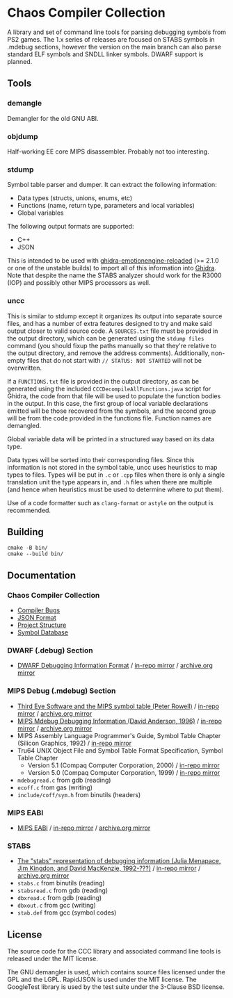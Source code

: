# Chaos Compiler Collection

A library and set of command line tools for parsing debugging symbols from PS2 games. The 1.x series of releases are focused on STABS symbols in .mdebug sections, however the version on the main branch can also parse standard ELF symbols and SNDLL linker symbols. DWARF support is planned.

## Tools

### demangle

Demangler for the old GNU ABI.

### objdump

Half-working EE core MIPS disassembler. Probably not too interesting.

### stdump

Symbol table parser and dumper. It can extract the following information:

- Data types (structs, unions, enums, etc)
- Functions (name, return type, parameters and local variables)
- Global variables

The following output formats are supported:

- C++
- JSON

This is intended to be used with [ghidra-emotionengine-reloaded](https://github.com/chaoticgd/ghidra-emotionengine-reloaded) (>= 2.1.0 or one of the unstable builds) to import all of this information into [Ghidra](https://ghidra-sre.org/). Note that despite the name the STABS analyzer should work for the R3000 (IOP) and possibly other MIPS processors as well.

### uncc

This is similar to stdump except it organizes its output into separate source files, and has a number of extra features designed to try and make said output closer to valid source code. A `SOURCES.txt` file must be provided in the output directory, which can be generated using the `stdump files` command (you should fixup the paths manually so that they're relative to the output directory, and remove the address comments). Additionally, non-empty files that do not start with `// STATUS: NOT STARTED` will not be overwritten.

If a `FUNCTIONS.txt` file is provided in the output directory, as can be generated using the included `CCCDecompileAllFunctions.java` script for Ghidra, the code from that file will be used to populate the function bodies in the output. In this case, the first group of local variable declarations emitted will be those recovered from the symbols, and the second group will be from the code provided in the functions file. Function names are demangled.

Global variable data will be printed in a structured way based on its data type.

Data types will be sorted into their corresponding files. Since this information is not stored in the symbol table, uncc uses heuristics to map types to files. Types will be put in `.c` or `.cpp` files when there is only a single translation unit the type appears in, and `.h` files when there are multiple (and hence when heuristics must be used to determine where to put them).

Use of a code formatter such as `clang-format` or `astyle` on the output is recommended.

## Building

	cmake -B bin/
	cmake --build bin/

## Documentation

### Chaos Compiler Collection

- [Compiler Bugs](docs/CompilerBugs.md)
- [JSON Format](docs/JsonFormat.md)
- [Project Structure](docs/ProjectStructure.md)
- [Symbol Database](docs/SymbolDatabase.md)

### DWARF (.debug) Section

- [DWARF Debugging Information Format](https://dwarfstd.org/doc/dwarf_1_1_0.pdf) / [in-repo mirror](docs/dwarf_1_1_0.pdf) / [archive.org mirror](https://web.archive.org/web/20230702091554/https://dwarfstd.org/doc/dwarf_1_1_0.pdf)

### MIPS Debug (.mdebug) Section

- [Third Eye Software and the MIPS symbol table (Peter Rowell)](http://datahedron.com/mips.html) / [in-repo mirror](docs/ThirdEyeSoftwareAndTheMIPSSymbolTable.html) / [archive.org mirror](https://web.archive.org/web/20230605005654/http://datahedron.com/mips.html)
- [MIPS Mdebug Debugging Information (David Anderson, 1996)](https://www.prevanders.net/Mdebug.ps) / [in-repo mirror](docs/Mdebug.ps) / [archive.org mirror](https://web.archive.org/web/20170305060746/https://www.prevanders.net/Mdebug.ps)
- MIPS Assembly Language Programmer's Guide, Symbol Table Chapter (Silicon Graphics, 1992) / [in-repo mirror](docs/MIPSProgrammingGuide.pdf)
- Tru64 UNIX Object File and Symbol Table Format Specification, Symbol Table Chapter
	- Version 5.1 (Compaq Computer Corporation, 2000) / [in-repo mirror](docs/tru64coff.pdf)
	- Version 5.0 (Compaq Computer Corporation, 1999) / [in-repo mirror](docs/OBJSPEC.PDF)
- `mdebugread.c` from gdb (reading)
- `ecoff.c` from gas (writing)
- `include/coff/sym.h` from binutils (headers)

### MIPS EABI

- [MIPS EABI](https://sourceware.org/legacy-ml/binutils/2003-06/msg00436.html) / [in-repo mirror](docs/mips_eabi.txt) / [archive.org mirror](https://web.archive.org/web/20231222053837/https://sourceware.org/legacy-ml/binutils/2003-06/msg00436.html)

### STABS

- [The "stabs" representation of debugging information (Julia Menapace, Jim Kingdon, and David MacKenzie, 1992-???)](https://sourceware.org/gdb/onlinedocs/stabs.html) / [in-repo mirror](docs/STABS.html) / [archive.org mirror](https://web.archive.org/web/20230328114854/https://sourceware.org/gdb/onlinedocs/stabs.html/)
- `stabs.c` from binutils (reading)
- `stabsread.c` from gdb (reading)
- `dbxread.c` from gdb (reading)
- `dbxout.c` from gcc (writing)
- `stab.def` from gcc (symbol codes)

## License

The source code for the CCC library and associated command line tools is released under the MIT license.

The GNU demangler is used, which contains source files licensed under the GPL and the LGPL. RapidJSON is used under the MIT license. The GoogleTest library is used by the test suite under the 3-Clause BSD license.
